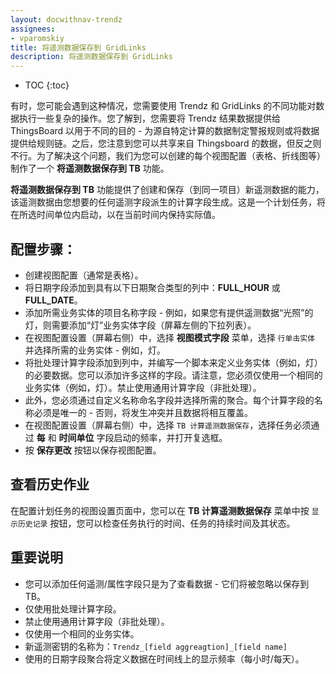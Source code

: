```yaml
---
layout: docwithnav-trendz
assignees:
- vparomskiy
title: 将遥测数据保存到 GridLinks
description: 将遥测数据保存到 GridLinks
---
```


* TOC
{:toc}

有时，您可能会遇到这种情况，您需要使用 Trendz 和 GridLinks 的不同功能对数据执行一些复杂的操作。您了解到，您需要将 Trendz 结果数据提供给 ThingsBoard 以用于不同的目的 - 为源自特定计算的数据制定警报规则或将数据提供给规则链。之后，您注意到您可以共享来自 Thingsboard 的数据，但反之则不行。为了解决这个问题，我们为您可以创建的每个视图配置（表格、折线图等）制作了一个 **将遥测数据保存到 TB** 功能。

**将遥测数据保存到 TB** 功能提供了创建和保存（到同一项目）新遥测数据的能力，该遥测数据由您想要的任何遥测字段派生的计算字段生成。这是一个计划任务，将在所选时间单位内启动，以在当前时间内保持实际值。

## 配置步骤：
* 创建视图配置（通常是表格）。
* 将日期字段添加到具有以下日期聚合类型的列中：**FULL_HOUR** 或 **FULL_DATE**。
* 添加所需业务实体的项目名称字段 - 例如，如果您有提供遥测数据“光照”的灯，则需要添加“灯”业务实体字段（屏幕左侧的下拉列表）。
* 在视图配置设置（屏幕右侧）中，选择 **视图模式字段** 菜单，选择 `行单击实体` 并选择所需的业务实体 - 例如，灯。
* 将批处理计算字段添加到列中，并编写一个脚本来定义业务实体（例如，灯）的必要数据。您可以添加许多这样的字段。请注意，您必须仅使用一个相同的业务实体（例如，灯）。禁止使用通用计算字段（非批处理）。
* 此外，您必须通过自定义名称命名字段并选择所需的聚合。每个计算字段的名称必须是唯一的 - 否则，将发生冲突并且数据将相互覆盖。
* 在视图配置设置（屏幕右侧）中，选择 `TB 计算遥测数据保存`，选择任务必须通过 **每** 和 **时间单位** 字段启动的频率，并打开复选框。
* 按 **保存更改** 按钮以保存视图配置。

## 查看历史作业
在配置计划任务的视图设置页面中，您可以在 **TB 计算遥测数据保存** 菜单中按 `显示历史记录` 按钮，您可以检查任务执行的时间、任务的持续时间及其状态。

## 重要说明

* 您可以添加任何遥测/属性字段只是为了查看数据 - 它们将被忽略以保存到 TB。
* 仅使用批处理计算字段。
* 禁止使用通用计算字段（非批处理）。
* 仅使用一个相同的业务实体。
* 新遥测密钥的名称为：`Trendz_[field aggreagtion]_[field name]`
* 使用的日期字段聚合将定义数据在时间线上的显示频率（每小时/每天）。